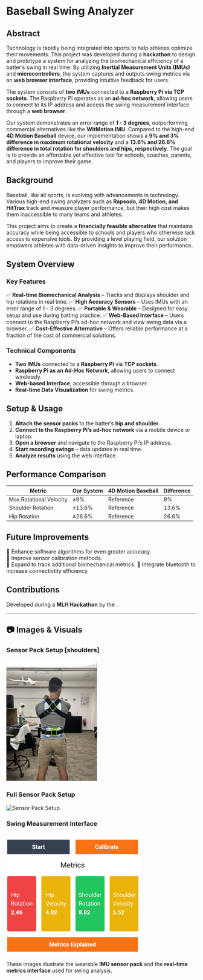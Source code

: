 # Baseball Swing Analyzer

## Abstract
Technology is rapidly being integrated into sports to help athletes optimize their movements. This project was developed during a **hackathon** to design and prototype a system for analyzing the biomechanical efficiency of a batter’s swing in real time. By utilizing **Inertial Measurement Units (IMUs)** and **microcontrollers**, the system captures and outputs swing metrics via an **web browser interface**, providing intuitive feedback for users.

The system consists of **two IMUs** connected to a **Raspberry Pi via TCP sockets**. The Raspberry Pi operates as an **ad-hoc network**, allowing users to connect to its IP address and access the swing measurement interface through a **web browser**.

Our system demonstrates an error range of **1 - 3 degrees**, outperforming commercial alternatives like the **WitMotion IMU**. Compared to the high-end **4D Motion Baseball** device, our implementation shows a **9% and 3% difference in maximum rotational velocity** and a **13.6% and 26.6% difference in total rotation for shoulders and hips, respectively**. The goal is to provide an affordable yet effective tool for schools, coaches, parents, and players to improve their game.

## Background
Baseball, like all sports, is evolving with advancements in technology. Various high-end swing analyzers such as **Rapsodo, 4D Motion, and HitTrax** track and measure player performance, but their high cost makes them inaccessible to many teams and athletes. 

This project aims to create a **financially feasible alternative** that maintains accuracy while being accessible to schools and players who otherwise lack access to expensive tools. By providing a level playing field, our solution empowers athletes with data-driven insights to improve their performance.


## System Overview
### **Key Features**
✅ **Real-time Biomechanical Analysis** – Tracks and displays shoulder and hip rotations in real time.
✅ **High Accuracy Sensors** – Uses IMUs with an error range of 1 - 3 degrees.
✅ **Portable & Wearable** – Designed for easy setup and use during batting practice.
✅ **Web-Based Interface** – Users connect to the Raspberry Pi’s ad-hoc network and view swing data via a browser.
✅ **Cost-Effective Alternative** – Offers reliable performance at a fraction of the cost of commercial solutions.

### **Technical Components**
- **Two IMUs** connected to a **Raspberry Pi** via **TCP sockets**.
- **Raspberry Pi as an Ad-Hoc Network**, allowing users to connect wirelessly.
- **Web-based Interface**, accessible through a browser.
- **Real-time Data Visualization** for swing metrics.

## Setup & Usage
1. **Attach the sensor packs** to the batter’s **hip and shoulder**.
2. **Connect to the Raspberry Pi’s ad-hoc network** via a mobile device or laptop.
3. **Open a browser** and navigate to the Raspberry Pi’s IP address.
4. **Start recording swings** – data updates in real time.
5. **Analyze results** using the web interface.

## Performance Comparison
| Metric                     | Our System  | 4D Motion Baseball | Difference |
|----------------------------|------------|--------------------|------------|
| Max Rotational Velocity    | ±9%        | Reference          | 9%         |
| Shoulder Rotation         | ±13.6%     | Reference          | 13.6%      |
| Hip Rotation              | ±26.6%     | Reference          | 26.6%      |

## Future Improvements
🔹 Enhance software algorithms for even greater accuracy.  
🔹 Improve sensor calibration methods.  
🔹 Expand to track additional biomechanical metrics.
🔹 Integrate bluetooth to increase connectivtity efficiency

## Contributions
Developed during a **MLH Hackathon** by the .

---

## 📷 Images & Visuals
### Sensor Pack Setup [shoulders]
![Sensor Pack Setup](IMG_2861Small.png)

### Full Sensor Pack Setup
![Sensor Pack Setup](IMG_2830.png)

### Swing Measurement Interface
![Swing Measurement Metrics](Metrics%20Screenshot.png)

These images illustrate the wearable **IMU sensor pack** and the **real-time metrics interface** used for swing analysis.

